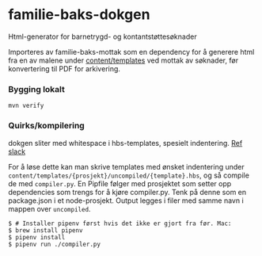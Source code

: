 # familie-baks-dokgen
Html-generator for barnetrygd- og kontantstøttesøknader

Importeres av familie-baks-mottak som en dependency for å generere html fra en av malene under [content/templates](content/templates) ved mottak av søknader, før konvertering til PDF for arkivering.

### Bygging lokalt
`mvn verify`

### Quirks/kompilering
dokgen sliter med whitespace i hbs-templates, spesielt indentering. [Ref slack](https://nav-it.slack.com/archives/CJN0STWB0/p1619430956095800)

For å løse dette kan man skrive templates med ønsket indentering under `content/templates/{prosjekt}/uncompiled/{template}.hbs`,
og så compile de med `compiler.py`.
En Pipfile følger med prosjektet som setter opp dependencies som trengs for å kjøre compiler.py. Tenk på denne som en package.json i et node-prosjekt.
Output legges i filer med samme navn i mappen over `uncompiled`.

```shell
$ # Installer pipenv først hvis det ikke er gjort fra før. Mac:
$ brew install pipenv
$ pipenv install
$ pipenv run ./compiler.py
```